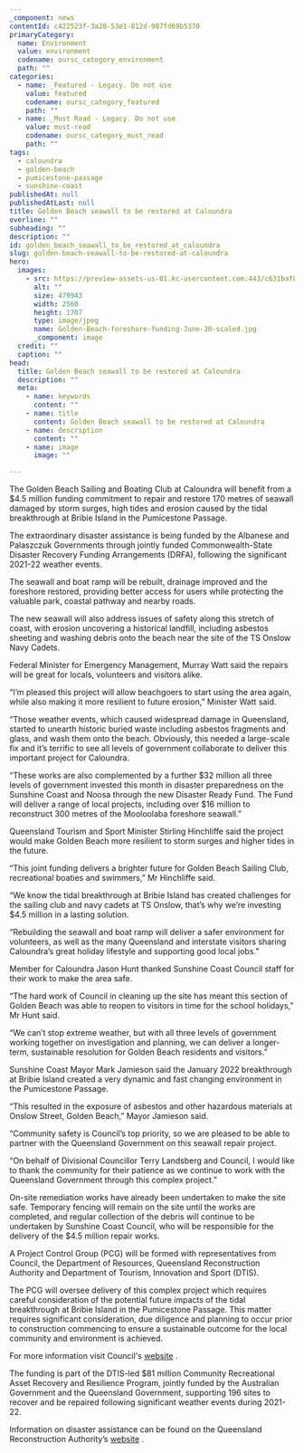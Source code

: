 ```yaml
---
_component: news
contentId: c422523f-3a28-53e1-812d-987fd69b5370
primaryCategory:
  name: Environment
  value: environment
  codename: oursc_category_environment
  path: ""
categories:
  - name: _Featured - Legacy. Do not use
    value: featured
    codename: oursc_category_featured
    path: ""
  - name: _Must Read - Legacy. Do not use
    value: must-read
    codename: oursc_category_must_read
    path: ""
tags:
  - caloundra
  - golden-beach
  - pumicestone-passage
  - sunshine-coast
publishedAt: null
publishedAtLast: null
title: Golden Beach seawall to be restored at Caloundra
overline: ""
subheading: ""
description: ""
id: golden_beach_seawall_to_be_restored_at_caloundra
slug: golden-beach-seawall-to-be-restored-at-caloundra
hero:
  images:
    - src: https://preview-assets-us-01.kc-usercontent.com:443/c631baf8-1b46-001f-580c-d0001b68b4a8/8454292f-b3ad-494d-bc93-26d21144ce87/Golden-Beach-foreshore-funding-June-30-scaled.jpg
      alt: ""
      size: 479943
      width: 2560
      height: 1707
      type: image/jpeg
      name: Golden-Beach-foreshore-funding-June-30-scaled.jpg
      _component: image
  credit: ""
  caption: ""
head:
  title: Golden Beach seawall to be restored at Caloundra
  description: ""
  meta:
    - name: keywords
      content: ""
    - name: title
      content: Golden Beach seawall to be restored at Caloundra
    - name: description
      content: ""
    - name: image
      image: ""

---
```

The Golden Beach Sailing and Boating Club at Caloundra will benefit from a $4.5 million funding commitment to repair and restore 170 metres of seawall damaged by storm surges, high tides and erosion caused by the tidal breakthrough at Bribie Island in the Pumicestone Passage.

The extraordinary disaster assistance is being funded by the Albanese and Palaszczuk Governments through jointly funded Commonwealth-State Disaster Recovery Funding Arrangements (DRFA), following the significant 2021-22 weather events.

The seawall and boat ramp will be rebuilt, drainage improved and the foreshore restored, providing better access for users while protecting the valuable park, coastal pathway and nearby roads.

The new seawall will also address issues of safety along this stretch of coast, with erosion uncovering a historical landfill, including asbestos sheeting and washing debris onto the beach near the site of the TS Onslow Navy Cadets.

Federal Minister for Emergency Management, Murray Watt said the repairs will be great for locals, volunteers and visitors alike.

“I’m pleased this project will allow beachgoers to start using the area again, while also making it more resilient to future erosion,” Minister Watt said.

“Those weather events, which caused widespread damage in Queensland, started to unearth historic buried waste including asbestos fragments and glass, and wash them onto the beach. Obviously, this needed a large-scale fix and it’s terrific to see all levels of government collaborate to deliver this important project for Caloundra.

“These works are also complemented by a further $32 million all three levels of government invested this month in disaster preparedness on the Sunshine Coast and Noosa through the new Disaster Ready Fund. The Fund will deliver a range of local projects, including over $16 million to reconstruct 300 metres of the Mooloolaba foreshore seawall.”

Queensland Tourism and Sport Minister Stirling Hinchliffe said the project would make Golden Beach more resilient to storm surges and higher tides in the future.

“This joint funding delivers a brighter future for Golden Beach Sailing Club, recreational boaties and swimmers,” Mr Hinchliffe said.

“We know the tidal breakthrough at Bribie Island has created challenges for the sailing club and navy cadets at TS Onslow, that’s why we’re investing $4.5 million in a lasting solution.

“Rebuilding the seawall and boat ramp will deliver a safer environment for volunteers, as well as the many Queensland and interstate visitors sharing Caloundra’s great holiday lifestyle and supporting good local jobs.”

Member for Caloundra Jason Hunt thanked Sunshine Coast Council staff for their work to make the area safe.

“The hard work of Council in cleaning up the site has meant this section of Golden Beach was able to reopen to visitors in time for the school holidays,” Mr Hunt said.

“We can’t stop extreme weather, but with all three levels of government working together on investigation and planning, we can deliver a longer-term, sustainable resolution for Golden Beach residents and visitors.”       

Sunshine Coast Mayor Mark Jamieson said the January 2022 breakthrough at Bribie Island created a very dynamic and fast changing environment in the Pumicestone Passage.

“This resulted in the exposure of asbestos and other hazardous materials at Onslow Street, Golden Beach,” Mayor Jamieson said.

“Community safety is Council’s top priority, so we are pleased to be able to partner with the Queensland Government on this seawall repair project.

“On behalf of Divisional Councillor Terry Landsberg and Council, I would like to thank the community for their patience as we continue to work with the Queensland Government through this complex project.”

On-site remediation works have already been undertaken to make the site safe. Temporary fencing will remain on the site until the works are completed, and regular collection of the debris will continue to be undertaken by Sunshine Coast Council, who will be responsible for the delivery of the $4.5 million repair works.

A Project Control Group (PCG) will be formed with representatives from Council, the Department of Resources, Queensland Reconstruction Authority and Department of Tourism, Innovation and Sport (DTIS).

The PCG will oversee delivery of this complex project which requires careful consideration of the potential future impacts of the tidal breakthrough at Bribie Island in the Pumicestone Passage. This matter requires significant consideration, due diligence and planning to occur prior to construction commencing to ensure a sustainable outcome for the local community and environment is achieved.

For more information visit Council's [website](https://www.sunshinecoast.qld.gov.au/Council/Planning-and-Projects/Infrastructure-Projects/golden-beach-seawall-repair)
.

The funding is part of the DTIS-led $81 million Community Recreational Asset Recovery and Resilience Program, jointly funded by the Australian Government and the Queensland Government, supporting 196 sites to recover and be repaired following significant weather events during 2021-22.

Information on disaster assistance can be found on the Queensland Reconstruction Authority’s [website](http://www.qra.qld.gov.au)
.
